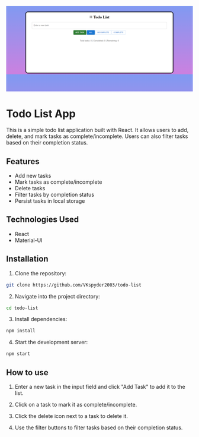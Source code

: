 ![thumbnail](./src/assets/bg.png)

# Todo List App

This is a simple todo list application built with React. It allows users to add, delete, and mark tasks as complete/incomplete. Users can also filter tasks based on their completion status.

## Features

- Add new tasks
- Mark tasks as complete/incomplete
- Delete tasks
- Filter tasks by completion status
- Persist tasks in local storage

## Technologies Used

- React
- Material-UI

## Installation

1. Clone the repository:
```bash
git clone https://github.com/VKspyder2003/todo-list
```

2. Navigate into the project directory:
```bash 
cd todo-list
```

3. Install dependencies:
```bash
npm install
```

4. Start the development server:
```bash
npm start
```
## How to use

1. Enter a new task in the input field and click "Add Task" to add it to the list.

2. Click on a task to mark it as complete/incomplete.

3. Click the delete icon next to a task to delete it.

4. Use the filter buttons to filter tasks based on their completion status.


